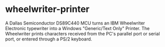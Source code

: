 # wheelwriter-printer
A Dallas Semiconductor DS89C440 MCU turns an IBM Wheelwriter Electronic typewriter into a Windows "Generic/Text Only" Printer. 
The Wheelwriter prints characters received from the PC's parallel port or serial port, or entered through a PS/2 keyboard.
